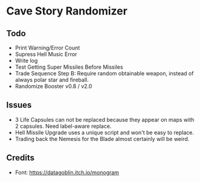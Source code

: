 Cave Story Randomizer
=====================

Todo
----

- Print Warning/Error Count
- Supress Hell Music Error
- Write log
- Test Getting Super Missiles Before Missiles
- Trade Sequence Step B: Require random obtainable weapon, instead of always polar star and fireball.
- Randomize Booster v0.8 / v2.0

Issues
------

- 3 Life Capsules can not be replaced because they appear on maps with 2 capsules. Need label-aware replace.
- Hell Missile Upgrade uses a unique script and won't be easy to replace.
- Trading back the Nemesis for the Blade almost certainly will be weird.

Credits
-------

- Font: https://datagoblin.itch.io/monogram

